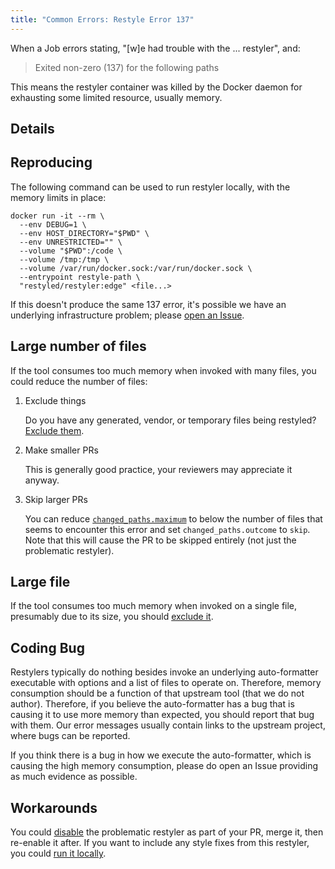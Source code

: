 ```yaml
---
title: "Common Errors: Restyle Error 137"
---
```


When a Job errors stating, "[w]e had trouble with the ... restyler", and:

> Exited non-zero (137) for the following paths

This means the restyler container was killed by the Docker daemon for exhausting some limited resource, usually memory.

## Details


## Reproducing

The following command can be used to run restyler locally, with the memory limits in place:

```console
docker run -it --rm \
  --env DEBUG=1 \
  --env HOST_DIRECTORY="$PWD" \
  --env UNRESTRICTED="" \
  --volume "$PWD":/code \
  --volume /tmp:/tmp \
  --volume /var/run/docker.sock:/var/run/docker.sock \
  --entrypoint restyle-path \
  "restyled/restyler:edge" <file...>
```

If this doesn't produce the same 137 error, it's possible we have an underlying infrastructure problem; please [open an Issue](https://github.com/restyled-io/restyler/issues/new).

## Large number of files

If the tool consumes too much memory when invoked with many files, you could reduce the number of files:

1. Exclude things

   Do you have any generated, vendor, or temporary files being restyled? [Exclude them](https://github.com/restyled-io/restyled.io/wiki/Excluding).

2. Make smaller PRs

   This is generally good practice, your reviewers may appreciate it anyway.

3. Skip larger PRs

   You can reduce [`changed_paths.maximum`](https://github.com/restyled-io/restyled.io/wiki/Configuring-Restyled#changed-paths) to below the number of files that seems to encounter this error and set `changed_paths.outcome` to `skip`. Note that this will cause the PR to be skipped entirely (not just the problematic restyler).
 
## Large file

If the tool consumes too much memory when invoked on a single file, presumably due to its size, you should [exclude it](https://github.com/restyled-io/restyled.io/wiki/Excluding).

## Coding Bug

Restylers typically do nothing besides invoke an underlying auto-formatter executable with options and a list of files to operate on. Therefore, memory consumption should be a function of that upstream tool (that we do not author). Therefore, if you believe the auto-formatter has a bug that is causing it to use more memory than expected, you should report that bug with them. Our error messages usually contain links to the upstream project, where bugs can be reported.

If you think there is a bug in how we execute the auto-formatter, which is causing the high memory consumption, please do open an Issue providing as much evidence as possible.

## Workarounds

You could [disable](https://github.com/restyled-io/restyled.io/wiki/Configuring-Restyled#enabled) the problematic restyler as part of your PR, merge it, then re-enable it after. If you want to include any style fixes from this restyler, you could [run it locally](https://github.com/restyled-io/restyled.io/wiki/Running-Restyled-Locally).
